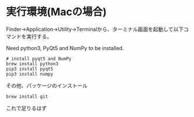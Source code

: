 # 実行環境(Macの場合)

Finder→Application→Utility→Terminalから、ターミナル画面を起動して以下コマンドを実行する。<br>

Need python3, PyQt5 and NumPy to be installed.<br>

```
# install pyqt5 and NumPy
brew install python3
pip3 install pyqt5
pip3 install numpy
```

その他、パッケージのインストール

```
brew install git
```

これで足りるはず
